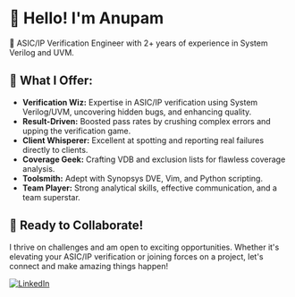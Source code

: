 # 👋 Hello! I'm Anupam

🔌 ASIC/IP Verification Engineer with 2+ years of experience in System Verilog and UVM.

## 💼 What I Offer:
- **Verification Wiz:** Expertise in ASIC/IP verification using System Verilog/UVM, uncovering hidden bugs, and enhancing quality.
- **Result-Driven:** Boosted pass rates by crushing complex errors and upping the verification game.
- **Client Whisperer:** Excellent at spotting and reporting real failures directly to clients.
- **Coverage Geek:** Crafting VDB and exclusion lists for flawless coverage analysis.
- **Toolsmith:** Adept with Synopsys DVE, Vim, and Python scripting.
- **Team Player:** Strong analytical skills, effective communication, and a team superstar.

## 🚀 Ready to Collaborate!
I thrive on challenges and am open to exciting opportunities. Whether it's elevating your ASIC/IP verification or joining forces on a project, let's connect and make amazing things happen! 

[![LinkedIn](https://img.shields.io/badge/LinkedIn-Connect%20with%20Me-blue)](https://www.linkedin.com/in/anupam-hassa-purty-009868159)

